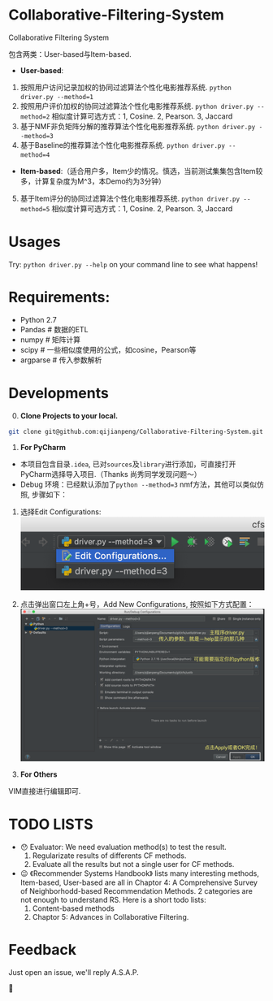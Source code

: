 # Collaborative-Filtering-System
Collaborative Filtering System

包含两类：User-based与Item-based.

- **User-based**:
1. 按照用户访问记录加权的协同过滤算法个性化电影推荐系统. `python driver.py --method=1`
2. 按照用户评价加权的协同过滤算法个性化电影推荐系统. `python driver.py --method=2`
      相似度计算可选方式：1, Cosine. 2, Pearson. 3, Jaccard
3. 基于NMF非负矩阵分解的推荐算法个性化电影推荐系统. `python driver.py --method=3`
4. 基于Baseline的推荐算法个性化电影推荐系统. `python driver.py --method=4`

- **Item-based**:（适合用户多，Item少的情况。慎选，当前测试集集包含Item较多，计算复杂度为M^3，本Demo约为3分钟）
5. 基于Item评分的协同过滤算法个性化电影推荐系统. `python driver.py --method=5`
      相似度计算可选方式：1, Cosine. 2, Pearson. 3, Jaccard



# Usages
Try: `python driver.py --help` on your command line to see what happens!

# Requirements:
- Python 2.7
- Pandas # 数据的ETL
- numpy # 矩阵计算
- scipy # 一些相似度使用的公式，如cosine，Pearson等
- argparse # 传入参数解析

# Developments
0. **Clone Projects to your local.**
```bash
git clone git@github.com:qijianpeng/Collaborative-Filtering-System.git cfs
```

1. **For PyCharm**

 - 本项目包含目录`.idea`, 已对`sources`及`library`进行添加，可直接打开PyCharm选择导入项目.（Thanks 尚秀同学发现问题～）
 - Debug 环境：已经默认添加了`python --method=3` nmf方法，其他可以类似仿照, 步骤如下：
  1. 选择Edit Configurations:
    ![image](./assets/images/edit_configurations.png)
  2. 点击弹出窗口左上角+号，Add New Configurations, 按照如下方式配置：
    ![image](./assets/images/debug_settings.png)

2. **For Others**

 VIM直接进行编辑即可.


# TODO LISTS
- :hushed: Evaluator: We need evaluation method(s) to test the result.
    1. Regularizate results of differents CF methods.
    2. Evaluate all the results but not a single user for CF methods.
- :wink: 《Recommender Systems Handbook》 lists many interesting methods, 
  Item-based, User-based are all in Chaptor 4: A Comprehensive Survey of Neighborhodd-based
  Recommendation Methods. 2 categories are not enough to understand RS. Here is
  a short todo lists:
  1. Content-based methods
  2. Chaptor 5: Advances in Collaborative Filtering.

# Feedback
Just open an issue, we'll reply A.S.A.P.

:beers:


